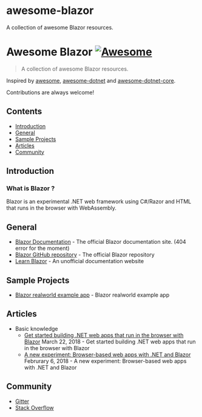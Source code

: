 # awesome-blazor
A collection of awesome Blazor resources.

# Awesome Blazor [![Awesome](https://cdn.rawgit.com/sindresorhus/awesome/d7305f38d29fed78fa85652e3a63e154dd8e8829/media/badge.svg)](https://github.com/sindresorhus/awesome)

> A collection of awesome Blazor resources.

Inspired by [awesome](https://github.com/sindresorhus/awesome), [awesome-dotnet](https://github.com/quozd/awesome-dotnet) and [awesome-dotnet-core](https://github.com/thangchung/awesome-dotnet-core).

Contributions are always welcome! 

## Contents
* [Introduction](#introduction)
* [General](#general)
* [Sample Projects](#sample-projects)
* [Articles](#articles)
* [Community](#community)

## Introduction
### What is Blazor ?
Blazor is an experimental .NET web framework using C#/Razor and HTML that runs in the browser with WebAssembly.

## General
* [Blazor Documentation](https://docs.microsoft.com/en-us/aspnet/core/client-side/blazor) - The official Blazor documentation site. (404 error for the moment)
* [Blazor GitHub repository](https://github.com/aspnet/Blazor) - The official Blazor repository
* [Learn Blazor](https://learn-blazor.com) - An unofficial documentation website

## Sample Projects
* [Blazor realworld example app](https://github.com/torhovland/blazor-realworld-example-app) - Blazor realworld example app

## Articles
* Basic knowledge
  * [Get started building .NET web apps that run in the browser with Blazor](https://blogs.msdn.microsoft.com/webdev/2018/03/22/get-started-building-net-web-apps-in-the-browser-with-blazor/) March 22, 2018 - Get started building .NET web apps that run in the browser with Blazor
  * [A new experiment: Browser-based web apps with .NET and Blazor](https://blogs.msdn.microsoft.com/webdev/2018/02/06/blazor-experimental-project/) Februrary 6, 2018 - A new experiment: Browser-based web apps with .NET and Blazor
  
## Community
* [Gitter](https://gitter.im/aspnet/Blazor)
* [Stack Overflow](https://stackoverflow.com/questions/tagged/blazor)